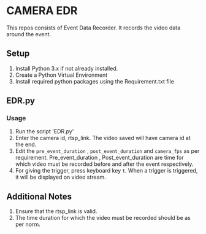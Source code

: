 # CAMERA EDR
This repos consists of Event Data Recorder. It records the video data around the event.

## Setup

1. Install Python 3.x if not already installed.
2. Create a Python Virtual Environment
3. Install required python packages using the Requirement.txt file

## EDR.py

### Usage

1. Run the script 'EDR.py'
2. Enter the camera id, rtsp_link. The video saved will have camera id at the end.
3. Edit the `pre_event_duration` , `post_event_duration` and `camera_fps` as per requirement. Pre_event_duration , Post_event_duration are time for which video must be recorded before and after the event respectively.
4. For giving the trigger, press keyboard key `t`. When a trigger is triggered, it will be displayed on video stream.


## Additional Notes

1. Ensure that the rtsp_link is valid.
2. The time duration for which the video must be recorded should be as per norm.
